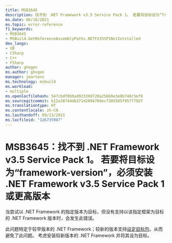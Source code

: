 ```yaml
---
title: MSB3645
description: 找不到 .NET Framework v3.5 Service Pack 1。 若要将目标设为“framework-version”，必须安装 .NET Framework v3.5 Service Pack 1 或更高版本。
ms.date: 06/18/2021
ms.topic: error-reference
f1_keywords:
- MSB3645
- MSBuild.GetReferenceAssemblyPaths.NETFX35SP1NotIntstalled
dev_langs:
- VB
- CSharp
- C++
- FSharp
author: ghogen
ms.author: ghogen
manager: jmartens
ms.technology: msbuild
ms.workload:
- multiple
ms.openlocfilehash: 547c6df0b9ad92330d728a256b9e3e0b740c5ef9
ms.sourcegitcommit: b12a38744db371d2894769ecf305585f9577792f
ms.translationtype: HT
ms.contentlocale: zh-CN
ms.lasthandoff: 09/13/2021
ms.locfileid: "126735987"
---
```

# <a name="msb3645-net-framework-v35-service-pack-1-was-not-found-in-order-to-target-framework-version-net-framework-v35-service-pack-1-or-later-must-be-installed"></a>MSB3645：找不到 .NET Framework v3.5 Service Pack 1。 若要将目标设为“framework-version”，必须安装 .NET Framework v3.5 Service Pack 1 或更高版本

当尝试以 .NET Framework 的指定版本为目标，但没有支持以该指定框架为目标的 .NET Framework 版本时，会发生此错误。

此问题特定于较早版本的 .NET Framework；较新的版本支持[设定目标包](/dotnet/framework/install/guide-for-developers)，从而避免了此问题。 考虑安装较新版本的 .NET Framework 并将其设为目标。
